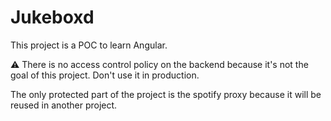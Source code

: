 # Jukeboxd

This project is a POC to learn Angular.

⚠ There is no access control policy on the backend because it's not the goal of this project. Don't use it in production.

The only protected part of the project is the spotify proxy because it will be reused in another project.
